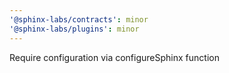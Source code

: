 ```yaml
---
'@sphinx-labs/contracts': minor
'@sphinx-labs/plugins': minor
---
```


Require configuration via configureSphinx function
